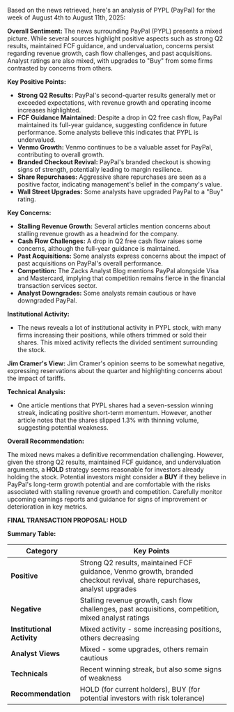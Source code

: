 Based on the news retrieved, here's an analysis of PYPL (PayPal) for the week of August 4th to August 11th, 2025:

**Overall Sentiment:** The news surrounding PayPal (PYPL) presents a mixed picture. While several sources highlight positive aspects such as strong Q2 results, maintained FCF guidance, and undervaluation, concerns persist regarding revenue growth, cash flow challenges, and past acquisitions. Analyst ratings are also mixed, with upgrades to "Buy" from some firms contrasted by concerns from others.

**Key Positive Points:**

*   **Strong Q2 Results:** PayPal's second-quarter results generally met or exceeded expectations, with revenue growth and operating income increases highlighted.
*   **FCF Guidance Maintained:** Despite a drop in Q2 free cash flow, PayPal maintained its full-year guidance, suggesting confidence in future performance. Some analysts believe this indicates that PYPL is undervalued.
*   **Venmo Growth:** Venmo continues to be a valuable asset for PayPal, contributing to overall growth.
*   **Branded Checkout Revival:** PayPal's branded checkout is showing signs of strength, potentially leading to margin resilience.
*   **Share Repurchases:** Aggressive share repurchases are seen as a positive factor, indicating management's belief in the company's value.
*   **Wall Street Upgrades:** Some analysts have upgraded PayPal to a "Buy" rating.

**Key Concerns:**

*   **Stalling Revenue Growth:** Several articles mention concerns about stalling revenue growth as a headwind for the company.
*   **Cash Flow Challenges:** A drop in Q2 free cash flow raises some concerns, although the full-year guidance is maintained.
*   **Past Acquisitions:** Some analysts express concerns about the impact of past acquisitions on PayPal's overall performance.
*   **Competition:** The Zacks Analyst Blog mentions PayPal alongside Visa and Mastercard, implying that competition remains fierce in the financial transaction services sector.
*   **Analyst Downgrades:** Some analysts remain cautious or have downgraded PayPal.

**Institutional Activity:**

*   The news reveals a lot of institutional activity in PYPL stock, with many firms increasing their positions, while others trimmed or sold their shares. This mixed activity reflects the divided sentiment surrounding the stock.

**Jim Cramer's View:** Jim Cramer's opinion seems to be somewhat negative, expressing reservations about the quarter and highlighting concerns about the impact of tariffs.

**Technical Analysis:**

*   One article mentions that PYPL shares had a seven-session winning streak, indicating positive short-term momentum. However, another article notes that the shares slipped 1.3% with thinning volume, suggesting potential weakness.

**Overall Recommendation:**

The mixed news makes a definitive recommendation challenging. However, given the strong Q2 results, maintained FCF guidance, and undervaluation arguments, a **HOLD** strategy seems reasonable for investors already holding the stock. Potential investors might consider a **BUY** if they believe in PayPal's long-term growth potential and are comfortable with the risks associated with stalling revenue growth and competition. Carefully monitor upcoming earnings reports and guidance for signs of improvement or deterioration in key metrics.

**FINAL TRANSACTION PROPOSAL: HOLD**

**Summary Table:**

| Category            | Key Points                                                                                                    |
| ------------------- | ------------------------------------------------------------------------------------------------------------- |
| **Positive**        | Strong Q2 results, maintained FCF guidance, Venmo growth, branded checkout revival, share repurchases, analyst upgrades |
| **Negative**        | Stalling revenue growth, cash flow challenges, past acquisitions, competition, mixed analyst ratings               |
| **Institutional Activity** | Mixed activity - some increasing positions, others decreasing                                                     |
| **Analyst Views**   | Mixed - some upgrades, others remain cautious                                                                  |
| **Technicals**      | Recent winning streak, but also some signs of weakness                                                             |
| **Recommendation**  | HOLD (for current holders), BUY (for potential investors with risk tolerance)                                        |
